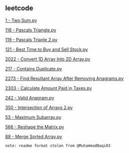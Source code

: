 ## leetcode


[1 - Two Sum.py](1%20-%20Two%20Sum.py)

[118 - Pascals Triangle.py](118%20-%20Pascals%20Triangle.py)

[119 - Pascals Trianle 2.py](119%20-%20Pascals%20Trianle%202.py)

[121 - Best Time to Buy and Sell Stock.py](121%20-%20Best%20Time%20to%20Buy%20and%20Sell%20Stock.py)

[2022 - Convert 1D Array Into 2D Array.py](2022%20-%20Convert%201D%20Array%20Into%202D%20Array.py)

[217 - Contains Duplicate.py](217%20-%20Contains%20Duplicate.py)

[2273 - Find Resultant Array After Removing Anagrams.py](2273%20-%20Find%20Resultant%20Array%20After%20Removing%20Anagrams.py)

[2303 - Calculate Amount Paid in Taxes.py](2303%20-%20Calculate%20Amount%20Paid%20in%20Taxes.py)

[242 - Valid Anagram.py](242%20-%20Valid%20Anagram.py)

[350 - Intersection of Arrays 2.py](350%20-%20Intersection%20of%20Arrays%202.py)

[53 - Maximum Subarray.py](53%20-%20Maximum%20Subarray.py)

[566 - Reshape the Matrix.py](566%20-%20Reshape%20the%20Matrix.py)

[88 - Merge Sorted Array.py](88%20-%20Merge%20Sorted%20Array.py)

```
note: readme format stolen from @MuhammadNaqi03
```
